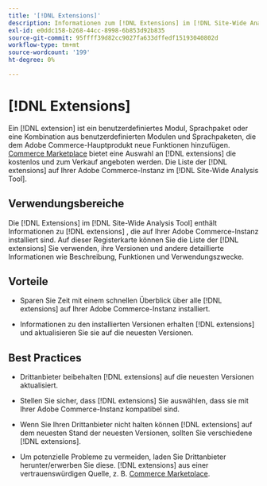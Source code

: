 ```yaml
---
title: '[!DNL Extensions]'
description: Informationen zum [!DNL Extensions] im [!DNL Site-Wide Analysis Tool], wann sie verwendet werden sollte, deren Vorteile und Best Practices.
exl-id: e0ddc158-b268-44cc-8998-6b853d92b835
source-git-commit: 95ffff39d82cc9027fa633dffedf15193040802d
workflow-type: tm+mt
source-wordcount: '199'
ht-degree: 0%

---
```


# [!DNL Extensions]

Ein [!DNL extension] ist ein benutzerdefiniertes Modul, Sprachpaket oder eine Kombination aus benutzerdefinierten Modulen und Sprachpaketen, die dem Adobe Commerce-Hauptprodukt neue Funktionen hinzufügen. [Commerce Marketplace](https://marketplace.magento.com/extensions.html) bietet eine Auswahl an [!DNL extensions] die kostenlos und zum Verkauf angeboten werden. Die Liste der [!DNL extensions] auf Ihrer Adobe Commerce-Instanz im [!DNL Site-Wide Analysis Tool].

## Verwendungsbereiche

Die [!DNL Extensions] im [!DNL Site-Wide Analysis Tool] enthält Informationen zu [!DNL extensions] , die auf Ihrer Adobe Commerce-Instanz installiert sind. Auf dieser Registerkarte können Sie die Liste der [!DNL extensions] Sie verwenden, ihre Versionen und andere detaillierte Informationen wie Beschreibung, Funktionen und Verwendungszwecke.

## Vorteile

* Sparen Sie Zeit mit einem schnellen Überblick über alle [!DNL extensions] auf Ihrer Adobe Commerce-Instanz installiert.

* Informationen zu den installierten Versionen erhalten [!DNL extensions] und aktualisieren Sie sie auf die neuesten Versionen.

## Best Practices

* Drittanbieter beibehalten [!DNL extensions] auf die neuesten Versionen aktualisiert.

* Stellen Sie sicher, dass [!DNL extensions] Sie auswählen, dass sie mit Ihrer Adobe Commerce-Instanz kompatibel sind.

* Wenn Sie Ihren Drittanbieter nicht halten können [!DNL extensions] auf dem neuesten Stand der neuesten Versionen, sollten Sie verschiedene [!DNL extensions].

* Um potenzielle Probleme zu vermeiden, laden Sie Drittanbieter herunter/erwerben Sie diese. [!DNL extensions] aus einer vertrauenswürdigen Quelle, z. B. [Commerce Marketplace](https://marketplace.magento.com/extensions.html).
